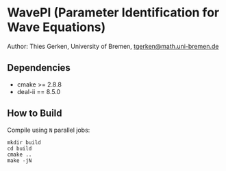 # WavePI (Parameter Identification for Wave Equations)

Author: Thies Gerken, University of Bremen, tgerken@math.uni-bremen.de

## Dependencies

 * cmake   >= 2.8.8
 * deal-ii == 8.5.0

## How to Build

Compile using `N` parallel jobs:

```shell
mkdir build
cd build
cmake ..
make -jN
```
